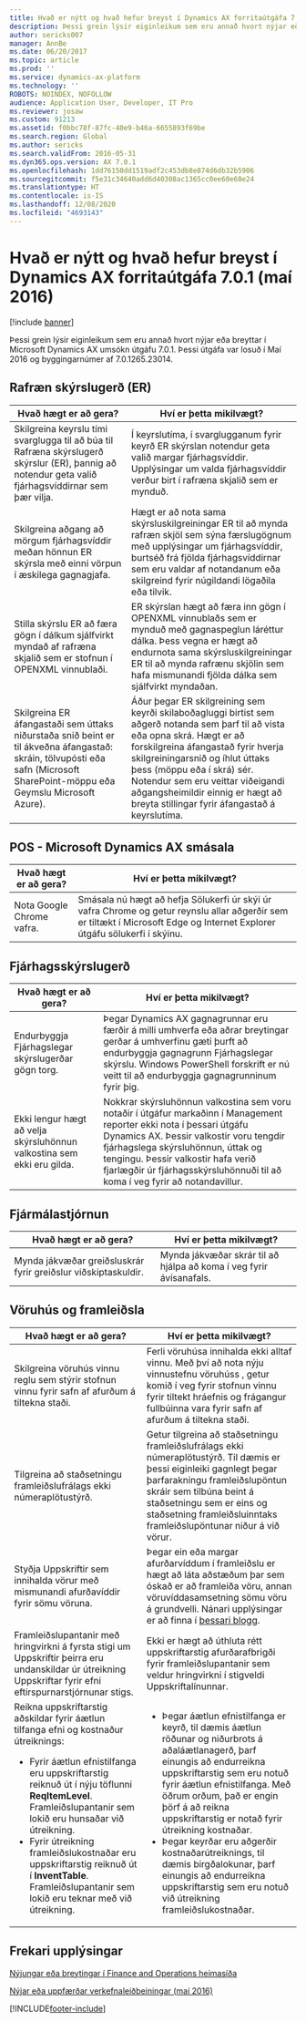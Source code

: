 ```yaml
---
title: Hvað er nýtt og hvað hefur breyst í Dynamics AX forritaútgáfa 7.0.1 (maí 2016)
description: Þessi grein lýsir eiginleikum sem eru annað hvort nýjar eða breyttar í Microsoft Dynamics AX umsókn útgáfu 7.0.1. Þessi útgáfa var losuð í Maí 2016 og byggingarnúmer af 7.0.1265.23014.
author: sericks007
manager: AnnBe
ms.date: 06/20/2017
ms.topic: article
ms.prod: ''
ms.service: dynamics-ax-platform
ms.technology: ''
ROBOTS: NOINDEX, NOFOLLOW
audience: Application User, Developer, IT Pro
ms.reviewer: josaw
ms.custom: 91213
ms.assetid: f0bbc78f-87fc-40e9-b46a-6655893f69be
ms.search.region: Global
ms.author: sericks
ms.search.validFrom: 2016-05-31
ms.dyn365.ops.version: AX 7.0.1
ms.openlocfilehash: 1dd76150dd1519adf2c453db8e874d6db32b5906
ms.sourcegitcommit: f5e31c34640add6d40308ac1365cc0ee60e60e24
ms.translationtype: HT
ms.contentlocale: is-IS
ms.lasthandoff: 12/08/2020
ms.locfileid: "4693143"
---
```

# <a name="whats-new-or-changed-in-dynamics-ax-application-version-701-may-2016"></a>Hvað er nýtt og hvað hefur breyst í Dynamics AX forritaútgáfa 7.0.1 (maí 2016)

[!include [banner](../includes/banner.md)]

Þessi grein lýsir eiginleikum sem eru annað hvort nýjar eða breyttar í Microsoft Dynamics AX umsókn útgáfu 7.0.1. Þessi útgáfa var losuð í Maí 2016 og byggingarnúmer af 7.0.1265.23014.

## <a name="electronic-reporting-er"></a>Rafræn skýrslugerð (ER)

| Hvað hægt er að gera? | Hví er þetta mikilvægt? |
|------------------|------------------------|
| Skilgreina keyrslu tími svarglugga til að búa til Rafræna skýrslugerð skýrslur (ER), þannig að notendur geta valið fjárhagsvíddirnar sem þær vilja. | Í keyrslutíma, í svarglugganum fyrir keyrð ER skýrslan notendur geta valið margar fjárhagsvíddir. Upplýsingar um valda fjárhagsvíddir verður birt í rafræna skjalið sem er mynduð. |
| Skilgreina aðgang að mörgum fjárhagsvíddir meðan hönnun ER skýrsla með einni vörpun í æskilega gagnagjafa. | Hægt er að nota sama skýrsluskilgreiningar ER til að mynda rafræn skjöl sem sýna færslugögnum með upplýsingar um fjárhagsvíddir, burtséð frá fjölda fjárhagsvíddirnar sem eru valdar af notandanum eða skilgreind fyrir núgildandi lögaðila eða tilvik. |
| Stilla skýrslu ER að færa gögn í dálkum sjálfvirkt myndað af rafræna skjalið sem er stofnun í OPENXML vinnublaði. | ER skýrslan hægt að færa inn gögn í OPENXML vinnublaðs sem er mynduð með gagnaspeglun láréttur dálka. Þess vegna er hægt að endurnota sama skýrsluskilgreiningar ER til að mynda rafrænu skjölin sem hafa mismunandi fjölda dálka sem sjálfvirkt myndaðan. |
| Skilgreina ER áfangastaði sem úttaks niðurstaða snið beint er til ákveðna áfangastað: skráin, tölvupósti eða safn (Microsoft SharePoint-möppu eða Geymslu Microsoft Azure). | Áður þegar ER skilgreining sem keyrði skilaboðagluggi birtist sem aðgerð notanda sem þarf til að vista eða opna skrá. Hægt er að forskilgreina áfangastað fyrir hverja skilgreiningarsnið og íhlut úttaks þess (möppu eða í skrá) sér. Notendur sem eru veittar viðeigandi aðgangsheimildir einnig er hægt að breyta stillingar fyrir áfangastað á keyrslutíma. |

## <a name="pos--microsoft-dynamics-ax-retail"></a>POS - Microsoft Dynamics AX smásala

| Hvað hægt er að gera? | Hví er þetta mikilvægt? |
|------------------|------------------------|
| Nota Google Chrome vafra. | Smásala nú hægt að hefja Sölukerfi úr skýi úr vafra Chrome og getur reynslu allar aðgerðir sem er tiltækt í Microsoft Edge og Internet Explorer útgáfu sölukerfi í skýinu. |

## <a name="financial-reporting"></a>Fjárhagsskýrslugerð

| Hvað hægt er að gera? | Hví er þetta mikilvægt? |
|------------------|------------------------|
| Endurbyggja Fjárhagslegar skýrslugerðar gögn torg. | Þegar Dynamics AX gagnagrunnar eru færðir á milli umhverfa eða aðrar breytingar gerðar á umhverfinu gæti þurft að endurbyggja gagnagrunn Fjárhagslegar skýrslu. Windows PowerShell forskrift er nú veitt til að endurbyggja gagnagrunninum fyrir þig. |
| Ekki lengur hægt að velja skýrsluhönnun valkostina sem ekki eru gilda. | Nokkrar skýrsluhönnun valkostina sem voru notaðir í útgáfur markaðinn í Management reporter ekki nota í þessari útgáfu Dynamics AX. Þessir valkostir voru tengdir fjárhagslega skýrsluhönnun, úttak og tengingu. Þessir valkostir hafa verið fjarlægðir úr fjárhagsskýrsluhönnuði til að koma í veg fyrir að notandavillur. |

## <a name="financial-management"></a>Fjármálastjórnun

| Hvað hægt er að gera? | Hví er þetta mikilvægt? |
|------------------|------------------------|
| Mynda jákvæðar greiðsluskrár fyrir greiðslur viðskiptaskuldir. | Mynda jákvæðar skrár til að hjálpa að koma í veg fyrir ávísanafals. |

## <a name="warehouse-and-production"></a>Vöruhús og framleiðsla

<table>
<thead>
<tr>
<th>Hvað hægt er að gera?</th>
<th>Hví er þetta mikilvægt?</th>
</tr>
</thead>
<tbody>
<tr>
<td>Skilgreina vöruhús vinnu reglu sem stýrir stofnun vinnu fyrir safn af afurðum á tiltekna staði.</td>
<td>Ferli vöruhúsa innihalda ekki alltaf vinnu. Með því að nota nýju vinnustefnu vöruhúss , getur komið í veg fyrir stofnun vinnu fyrir tiltekt hráefnis og frágangur fullbúinna vara fyrir safn af afurðum á tiltekna staði.</td>
</tr>
<tr>
<td>Tilgreina að staðsetningu framleiðslufrálags ekki númeraplötustýrð.</td>
<td>Getur tilgreina að staðsetningu framleiðslufrálags ekki númeraplötustýrð. Til dæmis er þessi eiginleiki gagnlegt þegar þarfarakningu framleiðslupöntun skráir sem tilbúna beint á staðsetningu sem er eins og staðsetning framleiðsluinntaks framleiðslupöntunar niður á við vörur.</td>
</tr>
<tr>
<td>Styðja Uppskriftir sem innihalda vörur með mismunandi afurðavíddir fyrir sömu vöruna.</td>
<td>Þegar ein eða margar afurðarvíddum í framleiðslu er hægt að láta aðstæðum þar sem óskað er að framleiða vöru, annan vöruvíddasamsetning sömu vöru á grundvelli. Nánari upplýsingar er að finna í <a href="https://blogs.msdn.microsoft.com/axmfg/2015/12/22/support-for-boms-that-includes-items-with-different-product-dimensions-of-the-same-item/">þessari blogg</a>.</td>
</tr>
<tr>
<td>Framleiðslupantanir með hringvirkni á fyrsta stigi um Uppskriftir þeirra eru undanskildar úr útreikning Uppskriftar fyrir efni eftirspurnarstjórnunar stigs.</td>
<td>Ekki er hægt að úthluta rétt uppskriftarstig afurðarafbrigði fyrir framleiðslupantanir sem veldur hringvirkni í stigveldi Uppskriftalínunnar.</td>
</tr>
<tr>
<td>Reikna uppskriftarstig aðskildar fyrir áætlun tilfanga efni og kostnaður útreiknings:
<ul>
<li>Fyrir áætlun efnistilfanga eru uppskriftarstig reiknuð út í nýju töflunni <strong>ReqItemLevel</strong>. Framleiðslupantanir sem lokið eru hunsaðar við útreikning.</li>
<li>Fyrir útreikning framleiðslukostnaðar eru uppskriftarstig reiknuð út í <strong>InventTable</strong>. Framleiðslupantanir sem lokið eru teknar með við útreikning.</li>
</ul>
</td>
<td>
<ul>
<li>Þegar áætlun efnistilfanga er keyrð, til dæmis áætlun röðunar og niðurbrots á aðaláætlanagerð, þarf einungis að endurreikna uppskriftarstig sem eru notuð fyrir áætlun efnistilfanga. Með öðrum orðum, það er engin þörf á að reikna uppskriftarstig er notað fyrir útreikning kostnaðar.</li>
<li>Þegar keyrðar eru aðgerðir kostnaðarútreiknings, til dæmis birgðalokunar, þarf einungis að endurreikna uppskriftarstig sem eru notuð við útreikning framleiðslukostnaðar.</li>
</ul>
</td>
</tr>
</tbody>
</table>

## <a name="additional-resources"></a>Frekari upplýsingar

[Nýjungar eða breytingar í Finance and Operations heimasíða](whats-new-changed.md)

[Nýjar eða uppfærðar verkefnaleiðbeiningar (maí 2016)](new-updated-task-guides-available-may-2016.md)


[!INCLUDE[footer-include](../../../includes/footer-banner.md)]